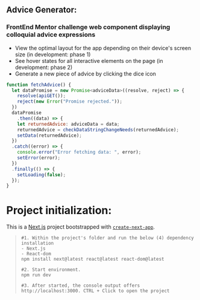 
## Advice Generator:  
### FrontEnd Mentor challenge web component displaying colloquial advice expressions  

- View the optimal layout for the app depending on their device's screen size (in development: phase 1)
- See hover states for all interactive elements on the page (in development: phase 2)
- Generate a new piece of advice by clicking the dice icon

```JavaScript
function fetchAdvice() {
  let dataPromise = new Promise<adviceData>((resolve, reject) => {
    resolve(apiGET());
    reject(new Error("Promise rejected."));
  })
  dataPromise
    .then((data) => {
    let returnedAdvice: adviceData = data;
    returnedAdvice = checkDataStringChangeNeeds(returnedAdvice);
    setData(returnedAdvice);
  })
  .catch((error) => {
    console.error("Error fetching data: ", error);
    setError(error);
  })
  .finally(() => {
    setLoading(false);
  });
}
```

# Project initialization: 
This is a [Next.js](https://nextjs.org/) project bootstrapped with [`create-next-app`](https://github.com/vercel/next.js/tree/canary/packages/create-next-app). 

> ```shell
> #1. Within the project's folder and run the below (4) dependency installation
> - Next.js
> - React-dom
> npm install next@latest react@latest react-dom@latest
> 
> #2. Start environment.
> npm run dev
> 
> #3. After started, the console output offers http://localhost:3000. CTRL + Click to open the project
> ```